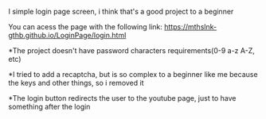 I simple login page screen, i think that's a good project to a beginner

You can acess the page with the following link: https://mthslnk-gthb.github.io/LoginPage/login.html 

*The project doesn't have password characters requirements(0-9  a-z  A-Z, etc)

*I tried to add a recaptcha, but is so complex to a beginner like me because the keys and other things, so i removed it

*The login button redirects the user to the youtube page, just to have something after the login

